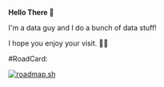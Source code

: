 <b> Hello There </b> 👋

I'm a data guy and I do a bunch of data stuff!

I hope you enjoy your visit. 💂‍♂️

#RoadCard:

[![roadmap.sh](https://roadmap.sh/card/tall/66d5951e553501e3c3a9223c?variant=dark&roadmaps=python%2Csql)](https://roadmap.sh)
